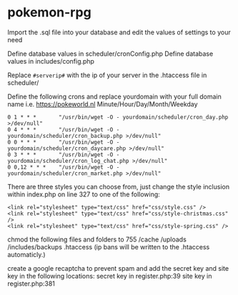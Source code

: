 # pokemon-rpg

Import the .sql file into your database and edit the values of settings to your need

Define database values in scheduler/cronConfig.php
Define database values in includes/config.php

Replace ```#serverip#``` with the ip of your server in the .htaccess file in scheduler/

Define the following crons and replace yourdomain with your full domain name i.e. https://pokeworld.nl 
Minute/Hour/Day/Month/Weekday

```
0 1 * * *       "/usr/bin/wget -O - yourdomain/scheduler/cron_day.php >/dev/null"
0 4 * * *       "/usr/bin/wget -O - yourdomain/scheduler/cron_backup.php >/dev/null"
0 0 * *	*       "/usr/bin/wget -O - yourdomain/scheduler/cron_daycare.php >/dev/null"
0 3 * *	*       "/usr/bin/wget -O - yourdomain/scheduler/cron_log_chat.php >/dev/null"
0 0,12 * * *    "/usr/bin/wget -O - yourdomain/scheduler/cron_market.php >/dev/null"	
```

There are three styles you can choose from, just change the style inclusion within index.php on line 327 to one of the following:

```
<link rel="stylesheet" type="text/css" href="css/style.css" />
<link rel="stylesheet" type="text/css" href="css/style-christmas.css" />
<link rel="stylesheet" type="text/css" href="css/style-spring.css" />
```

chmod the following files and folders to 755
/cache
/uploads
/includes/backups
.htaccess (ip bans will be written to the .htaccess automaticly.)

create a google recaptcha to prevent spam and add the secret key and site key in the following locations:
secret key in register.php:39
site key in register.php:381
